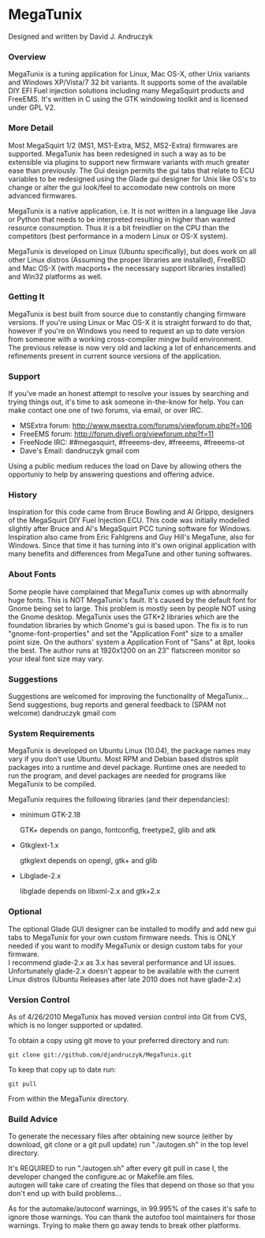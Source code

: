 # MegaTunix

Designed and written by David J. Andruczyk

### Overview

MegaTunix is a tuning application for Linux, Mac OS-X, other Unix variants and
Windows XP/Vista/7 32 bit variants. It supports some of the available DIY EFI
Fuel injection solutions including many MegaSquirt products and FreeEMS. It's
written in C using the GTK windowing toolkit and is licensed under GPL V2.

### More Detail

Most MegaSquirt 1/2 (MS1, MS1-Extra, MS2, MS2-Extra) firmwares are supported.
MegaTunix has been redesigned in such a way as to be extensible via plugins to
support new firmware variants with much greater ease than previously. The Gui
design permits the gui tabs that relate to ECU variables to be redesigned using
the Glade gui designer for Unix like OS's to change or alter the gui look/feel
to accomodate new controls on more advanced firmwares.

MegaTunix is a native application, i.e. It is not written in a language like
Java or Python that needs to be interpreted resulting in higher than wanted
resource consumption. Thus it is a bit freindlier on the CPU than the
competitors (best performance in a modern Linux or OS-X system).

MegaTunix is developed on Linux (Ubuntu specifically), but does work on all
other Linux distros (Assuming the proper libraries are installed), FreeBSD and
Mac OS-X (with macports+ the necessary support libraries installed) and Win32
platforms as well. 

### Getting It

MegaTunix is best built from source due to constantly changing firmware versions.
If you're using Linux or Mac OS-X it is straight forward to do that, however if
you're on Windows you need to request an up to date version from someone with a
working cross-compiler mingw build environment. The previous release is now very
old and lacking a lot of enhancements and refinements present in current source
versions of the application.

### Support

If you've made an honest attempt to resolve your issues by searching and trying
things out, it's time to ask someone in-the-know for help. You can make contact
one one of two forums, via email, or over IRC.

- MSExtra forum: http://www.msextra.com/forums/viewforum.php?f=106
- FreeEMS forum: http://forum.diyefi.org/viewforum.php?f=11
- FreeNode IRC: ##megasquirt, #freeems-dev, #freeems, #freeems-ot
- Dave's Email: dandruczyk <at> gmail <dot> com

Using a public medium reduces the load on Dave by allowing others the opportuniy
to help by answering questions and offering advice.

### History

Inspiration for this code came from Bruce Bowling and Al Grippo, 
designers of the MegaSquirt DIY Fuel Injection ECU.  This code was initially 
modelled slightly after Bruce and Al's MegaSquirt PCC tuning software 
for Windows.  Inspiration also came from Eric Fahlgrens and Guy Hill's
MegaTune, also for Windows.  Since that time it has turning into it's own
original application with many benefits and differences from MegaTune and
other tuning softwares.

### About Fonts

Some people have complained that MegaTunix comes up with abnormally
huge fonts.  This is NOT MegaTunix's fault.  It's caused by the default font
for Gnome being set to large.  This problem is mostly seen by people NOT 
using the Gnome desktop.   MegaTunix uses the GTK+2 libraries which are the 
foundation libraries by which Gnome's gui is based upon.  The fix is to run 
"gnome-font-properties" and set the "Application Font" size to a smaller 
point size.  On the authors' system a Application Font of "Sans" at 8pt, 
looks the best.  The author runs at 1920x1200 on an 23" flatscreen monitor 
so your ideal font size may vary.

### Suggestions

Suggestions are welcomed for improving the functionality of MegaTunix...
Send suggestions, bug reports and general feedback to (SPAM not welcome) 
dandruczyk <at> gmail <dot> com

### System Requirements

MegaTunix is developed on Ubuntu Linux (10.04), 
the package names may vary if you don't use Ubuntu.  Most RPM and Debian 
based distros split packages into a runtime and devel package.  Runtime 
ones are needed to run the program, and devel packages are needed for 
programs like MegaTunix to be compiled.

MegaTunix requires the following libraries (and their dependancies):

- minimum GTK-2.18

  GTK+ depends on pango, fontconfig, freetype2, glib and atk

- Gtkglext-1.x

  gtkglext depends on opengl, gtk+ and glib

- Libglade-2.x

  libglade depends on libxml-2.x and gtk+2.x


### Optional

The optional Glade GUI designer can be installed to modify and add new gui 
tabs to MegaTunix for your own custom firmware needs.  This is ONLY needed 
if you want to modify MegaTunix or design custom tabs for your firmware.  
I recommend glade-2.x as 3.x has several performance and UI issues.  
Unfortunately glade-2.x doesn't appear to be available with the current 
Linux distros (Ubuntu Releases after late 2010 does not have glade-2.x)


### Version Control

As of 4/26/2010 MegaTunix has moved version control into Git from CVS, which is
no longer supported or updated.

To obtain a copy using git move to your preferred directory and run:

	git clone git://github.com/djandruczyk/MegaTunix.git

To keep that copy up to date run:

	git pull

From within the MegaTunix directory.

### Build Advice

To generate the necessary files after obtaining new source (either by download,
git clone or a git pull update) run "./autogen.sh" in the top level directory.

It's REQUIRED to run "./autogen.sh" after every git pull 
in case I, the developer changed the configure.ac or Makefile.am files.  
autogen will take care of creating the files that depend on those so that 
you don't end up with build problems...

As for the automake/autoconf warnings, in 99.995% of the cases it's safe
to ignore those warnings.  You can thank the autofoo tool maintainers for
those warnings.  Trying to make them go away tends to break other platforms.

